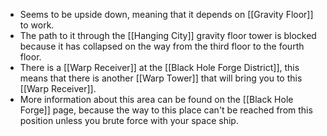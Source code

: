 - Seems to be upside down, meaning that it depends on [[Gravity Floor]] to work.
- The path to it through the [[Hanging City]] gravity floor tower is blocked because it has collapsed on the way from the third floor to the fourth floor.
- There is a [[Warp Receiver]] at the [[Black Hole Forge District]], this means that there is another [[Warp Tower]] that will bring you to this [[Warp Receiver]].
- More information about this area can be found on the [[Black Hole Forge]] page, because the way to this place can't be reached from this position unless you brute force with your space ship.